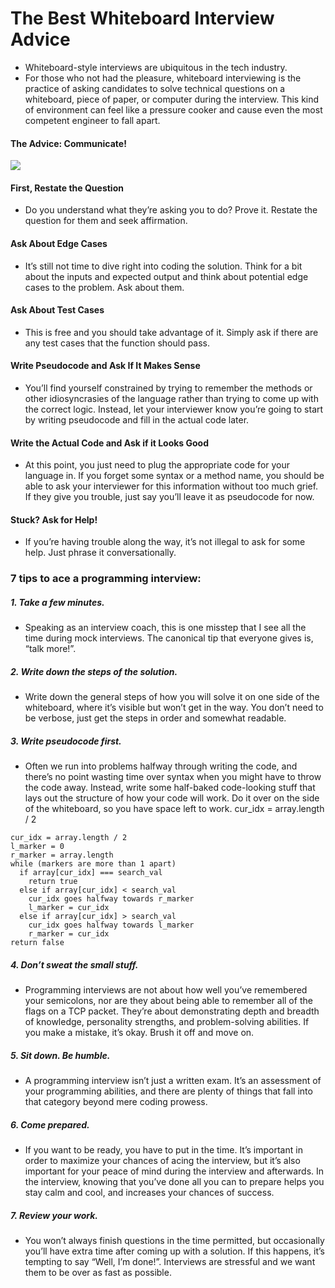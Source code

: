 # The Best Whiteboard Interview Advice

- Whiteboard-style interviews are ubiquitous in the tech industry.
- For those who not had the pleasure, whiteboard interviewing is the practice of asking candidates to solve technical questions on a whiteboard, piece of paper, or computer during the interview. This kind of environment can feel like a pressure cooker and cause even the most competent engineer to fall apart.

#### The Advice: Communicate!
![](https://hackernoon.com/_next/image?url=https%3A%2F%2Fcdn.hackernoon.com%2Fphotos%2F3nhao37bBEfHA9RTQ0WNVWfXPD02-7z632c4&w=1920&q=75)

#### First, Restate the Question
- Do you understand what they’re asking you to do? Prove it. Restate the question for them and seek affirmation.

#### Ask About Edge Cases
- It’s still not time to dive right into coding the solution. Think for a bit about the inputs and expected output and think about potential edge cases to the problem. Ask about them.

#### Ask About Test Cases
- This is free and you should take advantage of it. Simply ask if there are any test cases that the function should pass. 

#### Write Pseudocode and Ask If It Makes Sense
- You’ll find yourself constrained by trying to remember the methods or other idiosyncrasies of the language rather than trying to come up with the correct logic. Instead, let your interviewer know you’re going to start by writing pseudocode and fill in the actual code later.

#### Write the Actual Code and Ask if it Looks Good
- At this point, you just need to plug the appropriate code for your language in. If you forget some syntax or a method name, you should be able to ask your interviewer for this information without too much grief. If they give you trouble, just say you’ll leave it as pseudocode for now.

#### Stuck? Ask for Help!
- If you’re having trouble along the way, it’s not illegal to ask for some help. Just phrase it conversationally.


### 7 tips to ace a programming interview:

##### 1. Take a few minutes.
- Speaking as an interview coach, this is one misstep that I see all the time during mock interviews. The canonical tip that everyone gives is, “talk more!”.

##### 2. Write down the steps of the solution.
- Write down the general steps of how you will solve it on one side of the whiteboard, where it’s visible but won’t get in the way. You don’t need to be verbose, just get the steps in order and somewhat readable.

##### 3. Write pseudocode first.
- Often we run into problems halfway through writing the code, and there’s no point wasting time over syntax when you might have to throw the code away. Instead, write some half-baked code-looking stuff that lays out the structure of how your code will work. Do it over on the side of the whiteboard, so you have space left to work.
cur_idx = array.length / 2

```````
cur_idx = array.length / 2
l_marker = 0
r_marker = array.length
while (markers are more than 1 apart)
  if array[cur_idx] === search_val
    return true
  else if array[cur_idx] < search_val
    cur_idx goes halfway towards r_marker
    l_marker = cur_idx
  else if array[cur_idx] > search_val
    cur_idx goes halfway towards l_marker
    r_marker = cur_idx
return false
```````

##### 4. Don’t sweat the small stuff.
- Programming interviews are not about how well you’ve remembered your semicolons, nor are they about being able to remember all of the flags on a TCP packet. They’re about demonstrating depth and breadth of knowledge, personality strengths, and problem-solving abilities. If you make a mistake, it’s okay. Brush it off and move on.

##### 5. Sit down. Be humble.
- A programming interview isn’t just a written exam. It’s an assessment of your programming abilities, and there are plenty of things that fall into that category beyond mere coding prowess.

##### 6. Come prepared.
-  If you want to be ready, you have to put in the time. It’s important in order to maximize your chances of acing the interview, but it’s also important for your peace of mind during the interview and afterwards. In the interview, knowing that you’ve done all you can to prepare helps you stay calm and cool, and increases your chances of success.

##### 7.  Review your work.
- You won’t always finish questions in the time permitted, but occasionally you’ll have extra time after coming up with a solution. If this happens, it’s tempting to say “Well, I’m done!”. Interviews are stressful and we want them to be over as fast as possible. 